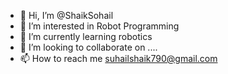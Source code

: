 - 👋 Hi, I’m @ShaikSohail
- 👀 I’m interested in Robot Programming 
- 🌱 I’m currently learning robotics 
- 💞️ I’m looking to collaborate on ....
- 📫 How to reach me suhailshaik790@gmail.com

<!---
ShaikSohal/ShaikSohal is a ✨ special ✨ repository because its `README.md` (this file) appears on your GitHub profile.
You can click the Preview link to take a look at your changes.
--->
